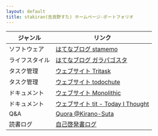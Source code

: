 ```yaml
---
layout: default
title: stakiran(吉良野すた) ホームページ-ポートフォリオ
---
```


| ジャンル        | リンク |
| --------------  | ------ |
| ソフトウェア    | [はてなブログ stamemo](http://stakiran.hatenablog.com/) |
| ライフスタイル  | [はてなブログ ガラパゴスタ](https://www.galapagosta.com/) |
| タスク管理      | [ウェブサイト Tritask](https://tritask.github.io/tritask-web/) |
| タスク管理      | [ウェブサイト todochute](https://stakiran.github.io/todochute-releases/) |
| ドキュメント    | [ウェブサイト Monolithic](https://stakiran.github.io/monolithic/) |
| ドキュメント    | [ウェブサイト tit - Today I Thought](https://stakiran.github.io/tit/) |
| Q&A             | [Quora @Kirano-Suta](https://jp.quora.com/profile/Kirano-Suta) | 
| 読書ログ        | [自己啓発書ログ](https://stakiran.github.io/self_development_log/) |
